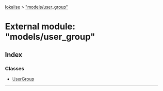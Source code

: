 [lokalise](../README.md) > ["models/user_group"](../modules/_models_user_group_.md)

# External module: "models/user_group"

## Index

### Classes

* [UserGroup](../classes/_models_user_group_.usergroup.md)

---

